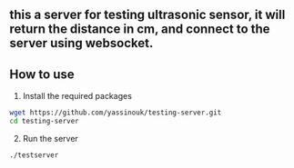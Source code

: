 ## this a server for testing ultrasonic sensor, it will return the distance in cm, and connect to the server using websocket.

## How to use
1. Install the required packages
```bash
wget https://github.com/yassinouk/testing-server.git
cd testing-server
```
2. Run the server
```bash
./testserver
```




